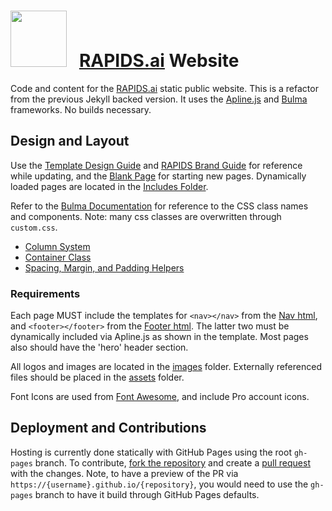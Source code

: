 # <div align="left"><img src="https://rapids.ai/assets/images/rapids_logo.png" width="90px"/> &nbsp; [RAPIDS.ai](https://rapids.ai.com) Website

Code and content for the [RAPIDS.ai](https://rapids.ai) static public website. This is a refactor from the previous Jekyll backed version. It uses the [Apline.js](https://alpinejs.dev/start-here) and [Bulma](https://bulma.io/) frameworks. No builds necessary. 


## Design and Layout
Use the [Template Design Guide](template.html) and [RAPIDS Brand Guide](brand.html) for reference while updating, and the [Blank Page](blank.html) for starting new pages. Dynamically loaded pages are located in the [Includes Folder](/includes).

Refer to the [Bulma Documentation](https://bulma.io/documentation/) for reference to the CSS class names and components. Note: many css classes are overwritten through `custom.css`. 
- [Column System](https://bulma.io/documentation/columns/basics/)
- [Container Class](https://bulma.io/documentation/layout/container/)
- [Spacing, Margin, and Padding Helpers](https://bulma.io/documentation/helpers/spacing-helpers/)

### Requirements
Each page MUST include the templates for `<nav></nav>` from the [Nav html](includes/nav.html), and `<footer></footer>` from the [Footer html](includes/footer.html). The latter two must be dynamically included via Apline.js as shown in the template. Most pages also should have the 'hero' header section. 

All logos and images are located in the [images](/images) folder. Externally referenced files should be placed in the [assets](/assets) folder.

Font Icons are used from [Font Awesome](https://fontawesome.com/), and include Pro account icons.


## Deployment and Contributions
Hosting is currently done statically with GitHub Pages using the root `gh-pages` branch. To contribute, [fork the repository](https://github.com/rapidsai/rapids.ai/fork) and create a [pull request](https://github.com/rapidsai/rapids.ai/pulls) with the changes. Note, to have a preview of the PR via `https://{username}.github.io/{repository}`, you would need to use the `gh-pages` branch to have it build through GitHub Pages defaults.
